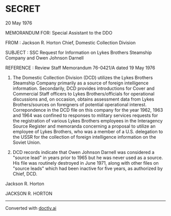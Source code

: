 # SECRET

20 May 1976

MEMORANDUM FOR: Special Assistant to the DDO

FROM : Jackson R. Horton
Chief, Domestic Collection Division

SUBJECT : SSC Request for Information on Lykes Brothers
Steamship Company and Owen Johnson Darnell

REFERENCE : Review Staff Memorandum 76-0421/A dated 19 May 1976

1. The Domestic Collection Division (DCD) utilizes the Lykes Brothers Steamship Company primarily as a source of foreign intelligence information. Secondarily, DCD provides introductions for Cover and Commercial Staff officers to Lykes Brothers/officials for operational discussions and, on occasion, obtains assessment data from Lykes Brothers/sources on foreigners of potential operational interest. Correpondence in the DCD file on this company for the year 1962, 1963 and 1964 was confined to responses to military services requests for the registration of various Lykes Brothers employees in the Interagency Source Register and memoranda concerning a proposal to utilize an employee of Lykes Brothers, who was a member of a U.S. delegation to the USSR for the collection of foreign intelligence information on the Soviet Union.

2. DCD records indicate that Owen Johnson Darnell was considered a "source lead" in years prior to 1965 but he was never used as a source. His file was routinely destroyed in June 1971, along with other files on "source leads" which had been inactive for five years, as authorized by Chief, DCD.

Jackson R. Horton

JACKSON R. HORTON


---
Converted with [doctly.ai](https://doctly.ai)